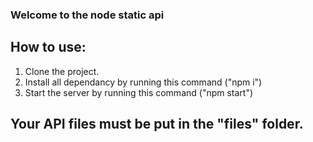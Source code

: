 ### Welcome to the node static api

## How to use:
1. Clone the project.
2. Install all dependancy by running this command ("npm i")
3. Start the server by running this command ("npm start")


## Your API files must be put in the "files" folder.